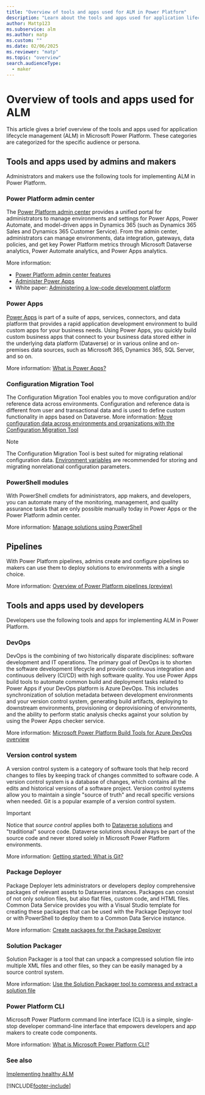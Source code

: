 ```yaml
---
title: "Overview of tools and apps used for ALM in Power Platform"
description: "Learn about the tools and apps used for application lifecycle management (ALM) in Power Platform."
author: Mattp123
ms.subservice: alm
ms.author: matp
ms.custom: ""
ms.date: 02/06/2025
ms.reviewer: "matp"
ms.topic: "overview"
search.audienceType: 
  - maker
---
```

# Overview of tools and apps used for ALM

This article gives a brief overview of the tools and apps used for application lifecycle management (ALM) in Microsoft Power Platform. These categories are categorized for the specific audience or persona.

## Tools and apps used by admins and makers

Administrators and makers use the following tools for implementing ALM in Power Platform.

### Power Platform admin center

The [Power Platform admin center](https://admin.powerplatform.microsoft.com) provides a unified portal for administrators to manage environments and settings
for Power Apps, Power Automate, and model-driven apps in Dynamics 365 (such as Dynamics 365 Sales and Dynamics 365 Customer Service). From the admin center,
administrators can manage environments, data integration, gateways, data policies, and get key Power Platform metrics through Microsoft Dataverse analytics, Power Automate analytics, and Power Apps analytics.

More information:

- [Power Platform admin center features](../admin/admin-documentation.md#manage-your-environments-and-settings)
- [Administer Power Apps](../admin/admin-guide.md)
- White paper: [Administering a low-code development platform](https://aka.ms/powerappsadminwhitepaper)

### Power Apps

[Power Apps](https://make.powerapps.com) is part of a suite of apps, services, connectors, and data platform that provides a rapid application development
environment to build custom apps for your business needs. Using Power Apps, you quickly build custom business apps that connect to your business data stored
either in the underlying data platform (Dataverse) or in various online and on-premises data sources, such as Microsoft 365, Dynamics 365, SQL Server, and so on.

More information: [What is Power Apps?](/powerapps/powerapps-overview)

### Configuration Migration Tool

The Configuration Migration Tool enables you to move configuration and/or reference data across environments. Configuration and reference data is different from user and transactional data and is used to define custom functionality in apps based on Dataverse. More information: [Move configuration data across environments and organizations with the Configuration Migration Tool](../admin/manage-configuration-data.md)

> [!NOTE]
> The Configuration Migration Tool is best suited for migrating relational configuration data. [Environment variables](/powerapps/maker/data-platform/environmentvariables) are recommended for storing and migrating nonrelational configuration parameters.

### PowerShell modules

With PowerShell cmdlets for administrators, app makers, and developers, you can automate many of the monitoring, management, and quality assurance tasks that
are only possible manually today in Power Apps or the Power Platform admin center.

More information: [Manage solutions using PowerShell](powershell-api.md)

## Pipelines

With Power Platform pipelines, admins create and configure pipelines so makers can use them to deploy solutions to environments with a single choice.

More information: [Overview of Power Platform pipelines (preview)](pipelines.md)

## Tools and apps used by developers

Developers use the following tools and apps for implementing ALM in Power Platform.

### DevOps

DevOps is the combining of two historically disparate disciplines: software development and IT operations. The primary goal of DevOps is to shorten
the software development lifecycle and provide continuous integration and continuous delivery (CI/CD) with high software quality. You use Power Apps
build tools to automate common build and deployment tasks related to Power Apps if your DevOps platform is Azure DevOps. This includes synchronization of
solution metadata between development environments and your version control system, generating build artifacts, deploying to downstream environments,
provisioning or deprovisioning of environments, and the ability to perform static analysis checks against your solution by using the Power Apps checker
service.

More information: [Microsoft Power Platform Build Tools for Azure DevOps overview](/powerapps/developer/common-data-service/build-tools-overview)

### Version control system

A version control system is a category of software tools that help record changes to files by keeping track of changes committed to software code. A
version control system is a database of changes, which contains all the edits and historical versions of a software project. Version control systems allow you
to maintain a single "source of truth" and recall specific versions when needed. Git is a popular example of a version control system.

> [!IMPORTANT]
> Notice that *source control* applies both to [Dataverse solutions](/powerapps/developer/common-data-service/introduction-solutions) and
> "traditional" source code. Dataverse solutions should always be part of the source code and never stored solely in Microsoft Power Platform environments.
>
> More information: [Getting started: What is Git?](https://git-scm.com/book/en/v2/Getting-Started-What-is-Git%3F)

### Package Deployer

Package Deployer lets administrators or developers deploy comprehensive packages of relevant assets to Dataverse instances. Packages can consist of not only solution files, but also flat files, custom code, and HTML files. Common Data Service provides you with a Visual Studio template for creating these packages
that can be used with the Package Deployer tool or with PowerShell to deploy them to a Common Data Service instance.

More information: [Create packages for the Package Deployer](/powerapps/developer/common-data-service/package-deployer/create-packages-package-deployer)

### Solution Packager

Solution Packager is a tool that can unpack a compressed solution file into multiple XML files and other files, so they can be easily managed by a source control system.

More information: [Use the Solution Packager tool to compress and extract a solution file](solution-packager-tool.md)

### Power Platform CLI

Microsoft Power Platform command line interface (CLI) is a simple, single-stop developer command-line interface that empowers developers and app makers to create code components.

More information: [What is Microsoft Power Platform CLI?](/power-platform/developer/cli/introduction)

### See also

[Implementing healthy ALM](implement-healthy-alm.md)

[!INCLUDE[footer-include](../includes/footer-banner.md)]
